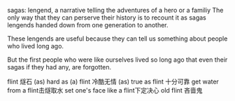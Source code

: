 sagas: lengend, a narrative telling the adventures of a hero or a familiy
The only way that they can perserve their history is to recount it as sagas lengends handed down from one generation to another.

These lengends are useful because they can tell us something about people who lived long ago.

But the first people who were like ourselves lived so long ago that even their sagas if they had any, are forgotten.

flint 燧石
(as) hard as (a) flint 冷酷无情
(as) true as flint 十分可靠
get water from a flint击燧取水
set one's face like a flint下定决心
old flint 吝啬鬼


